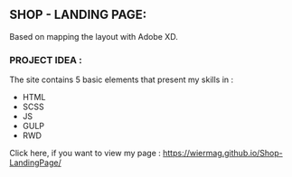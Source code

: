 ## SHOP - LANDING PAGE:

Based on mapping the layout with Adobe XD.

### PROJECT IDEA : 
The site contains 5 basic elements that present my skills in :
- HTML
- SCSS 
- JS 
- GULP
- RWD

Click here, if you want to view my page :  https://wiermag.github.io/Shop-LandingPage/